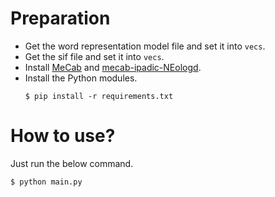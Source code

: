 # Preparation
- Get the word representation model file and set it into `vecs`.
- Get the sif file and set it into `vecs`.
- Install [MeCab](https://taku910.github.io/mecab/) and [mecab-ipadic-NEologd](https://github.com/neologd/mecab-ipadic-neologd).
- Install the Python modules.
  ```
  $ pip install -r requirements.txt
  ```

# How to use?
Just run the below command.

```
$ python main.py
```
